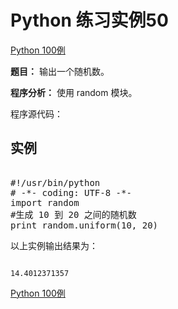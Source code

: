 Python 练习实例50
=============

 [Python 100例](python-100-examples.md)


 **题目：** 输出一个随机数。

 **程序分析：** 使用 random 模块。

 程序源代码：

  实例
--

 <pre>

#!/usr/bin/python
# -*- coding: UTF-8 -*-
import random
#生成 10 到 20 之间的随机数
print random.uniform(10, 20)
</pre>

  以上实例输出结果为：


```

14.4012371357

```

 [Python 100例](python-100-examples.md)
